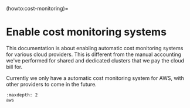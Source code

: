 (howto:cost-monitoring)=
# Enable cost monitoring systems

This documentation is about enabling automatic cost monitoring systems for
various cloud providers. This is different from the manual accounting we've
performed for shared and dedicated clusters that we pay the cloud bill for.

Currently we only have a automatic cost monitoring system for AWS, with other providers to come in the future.

```{toctree}
:maxdepth: 2
aws
```
